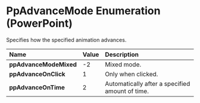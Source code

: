 
# PpAdvanceMode Enumeration (PowerPoint)

Specifies how the specified animation advances.



|**Name**|**Value**|**Description**|
|:-----|:-----|:-----|
| **ppAdvanceModeMixed**|-2|Mixed mode.|
| **ppAdvanceOnClick**|1|Only when clicked.|
| **ppAdvanceOnTime**|2|Automatically after a specified amount of time.|
